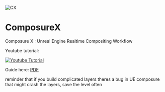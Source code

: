![CX](https://github.com/dpredie/ComposureX/blob/main/Content/ComposureX/CXLogo.png)

# ComposureX
Composure X : Unreal Engine Realtime Compositing Workflow 


Youtube tutorial:

[![Youtube Tutorial](https://img.youtube.com/vi/0EUVEA7diaI/0.jpg)](https://www.youtube.com/watch?v=0EUVEA7diaI)


Guide here: <a href="https://github.com/dpredie/ComposureX/blob/main/Composure%20X%20-%20Realtime%20Compositing%20Workflow.pdf" target="_blank">PDF</a>



reminder that if you build complicated layers theres a bug in UE composure that might crash the layers, save the level often
